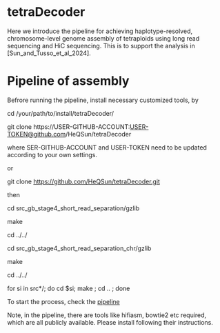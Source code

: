 tetraDecoder
=
Here we introduce the pipeline for achieving haplotype-resolved, chromosome-level genome assembly of tetraploids using long read sequencing and HiC sequencing. This is to support the analysis in [Sun_and_Tusso_et_al_2024].

Pipeline of assembly
=

Befrore running the pipeline, install necessary customized tools, by

cd /your/path/to/install/tetraDecoder/

git clone https://USER-GITHUB-ACCOUNT:USER-TOKEN@github.com/HeQSun/tetraDecoder

where SER-GITHUB-ACCOUNT and USER-TOKEN need to be updated according to your own settings.

or

git clone https://github.com/HeQSun/tetraDecoder.git

then

cd src_gb_stage4_short_read_separation/gzlib

make

cd ../../

cd src_gb_stage4_short_read_separation_chr/gzlib

make

cd ../../

for si in src*/; do cd $si; make ; cd .. ; done

To start the process, check the [pipeline](https://github.com/HeQSun/tetraDecoder/tree/main/pipeline)

Note, in the pipeline, there are tools like hifiasm, bowtie2 etc required, which are all publicly available. Please install following their instructions.
